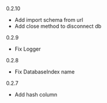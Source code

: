 ﻿0.2.10
- Add import schema from url
- Add close method to disconnect db

0.2.9
- Fix Logger

0.2.8
- Fix DatabaseIndex name

0.2.7
- Add hash column

